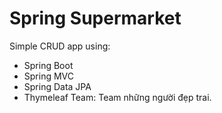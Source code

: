 # Spring Supermarket
Simple CRUD app using:
- Spring Boot
- Spring MVC 
- Spring Data JPA 
- Thymeleaf
Team: Team những người đẹp trai.
